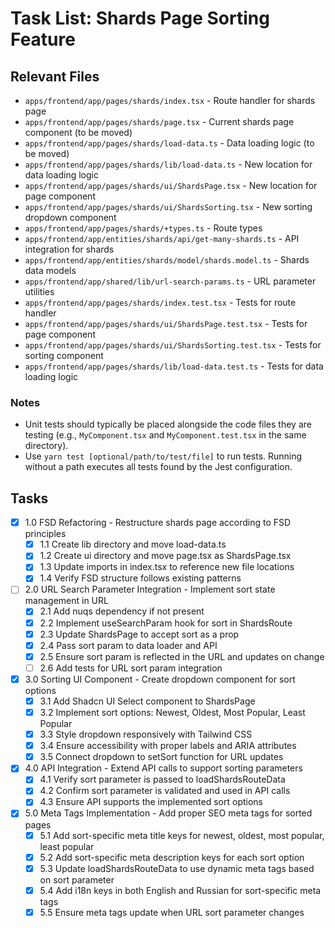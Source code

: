 # Task List: Shards Page Sorting Feature

## Relevant Files

- `apps/frontend/app/pages/shards/index.tsx` - Route handler for shards page
- `apps/frontend/app/pages/shards/page.tsx` - Current shards page component (to be moved)
- `apps/frontend/app/pages/shards/load-data.ts` - Data loading logic (to be moved)
- `apps/frontend/app/pages/shards/lib/load-data.ts` - New location for data loading logic
- `apps/frontend/app/pages/shards/ui/ShardsPage.tsx` - New location for page component
- `apps/frontend/app/pages/shards/ui/ShardsSorting.tsx` - New sorting dropdown component
- `apps/frontend/app/pages/shards/+types.ts` - Route types
- `apps/frontend/app/entities/shards/api/get-many-shards.ts` - API integration for shards
- `apps/frontend/app/entities/shards/model/shards.model.ts` - Shards data models
- `apps/frontend/app/shared/lib/url-search-params.ts` - URL parameter utilities
- `apps/frontend/app/pages/shards/index.test.tsx` - Tests for route handler
- `apps/frontend/app/pages/shards/ui/ShardsPage.test.tsx` - Tests for page component
- `apps/frontend/app/pages/shards/ui/ShardsSorting.test.tsx` - Tests for sorting component
- `apps/frontend/app/pages/shards/lib/load-data.test.ts` - Tests for data loading logic

### Notes

- Unit tests should typically be placed alongside the code files they are testing (e.g., `MyComponent.tsx` and `MyComponent.test.tsx` in the same directory).
- Use `yarn test [optional/path/to/test/file]` to run tests. Running without a path executes all tests found by the Jest configuration.

## Tasks

- [x] 1.0 FSD Refactoring - Restructure shards page according to FSD principles
  - [x] 1.1 Create lib directory and move load-data.ts
  - [x] 1.2 Create ui directory and move page.tsx as ShardsPage.tsx
  - [x] 1.3 Update imports in index.tsx to reference new file locations
  - [x] 1.4 Verify FSD structure follows existing patterns
- [ ] 2.0 URL Search Parameter Integration - Implement sort state management in URL
  - [x] 2.1 Add nuqs dependency if not present
  - [x] 2.2 Implement useSearchParam hook for sort in ShardsRoute
  - [x] 2.3 Update ShardsPage to accept sort as a prop
  - [x] 2.4 Pass sort param to data loader and API
  - [x] 2.5 Ensure sort param is reflected in the URL and updates on change
  - [ ] 2.6 Add tests for URL sort param integration
- [x] 3.0 Sorting UI Component - Create dropdown component for sort options
  - [x] 3.1 Add Shadcn UI Select component to ShardsPage
  - [x] 3.2 Implement sort options: Newest, Oldest, Most Popular, Least Popular
  - [x] 3.3 Style dropdown responsively with Tailwind CSS
  - [x] 3.4 Ensure accessibility with proper labels and ARIA attributes
  - [x] 3.5 Connect dropdown to setSort function for URL updates
- [x] 4.0 API Integration - Extend API calls to support sorting parameters
  - [x] 4.1 Verify sort parameter is passed to loadShardsRouteData
  - [x] 4.2 Confirm sort parameter is validated and used in API calls
  - [x] 4.3 Ensure API supports the implemented sort options
- [x] 5.0 Meta Tags Implementation - Add proper SEO meta tags for sorted pages
  - [x] 5.1 Add sort-specific meta title keys for newest, oldest, most popular, least popular
  - [x] 5.2 Add sort-specific meta description keys for each sort option
  - [x] 5.3 Update loadShardsRouteData to use dynamic meta tags based on sort parameter
  - [x] 5.4 Add i18n keys in both English and Russian for sort-specific meta tags
  - [x] 5.5 Ensure meta tags update when URL sort parameter changes